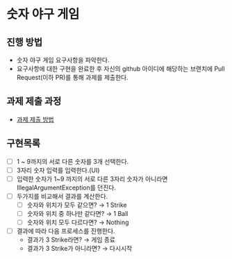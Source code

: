 # 숫자 야구 게임
## 진행 방법
* 숫자 야구 게임 요구사항을 파악한다.
* 요구사항에 대한 구현을 완료한 후 자신의 github 아이디에 해당하는 브랜치에 Pull Request(이하 PR)를 통해 과제를 제출한다.

## 과제 제출 과정
* [과제 제출 방법](https://github.com/next-step/nextstep-docs/tree/master/precourse)

## 구현목록
- [ ] 1 ~ 9까지의 서로 다른 숫자를 3개 선택한다.
- [ ] 3자리 숫자 입력를 입력한다.(UI)
- [ ] 입력한 숫자가 1~9 까지의  서로 다른 3자리 숫자가 아니라면 IllegalArgumentException를 던진다.
- [ ] 두가지를 비교해서 결과를 계산한다.
    - [ ] 숫자와 위치가 모두 같으면? → 1 Strike
    - [ ] 숫자와 위치 중 하나만 같다면? → 1 Ball
    - [ ] 숫자와 위치 모두 다르다면? → Nothing
- [ ] 결과에 따라 다음 프로세스를 진행한다.
    - 결과가 3 Strike라면? → 게임 종료
    - 결과가 3 Strike가 아니라면? → 다시시작
